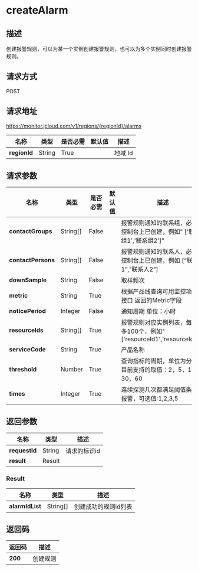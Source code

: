 # createAlarm


## 描述
创建报警规则，可以为某一个实例创建报警规则，也可以为多个实例同时创建报警规则。

## 请求方式
POST

## 请求地址
https://monitor.jcloud.com/v1/regions/{regionId}/alarms

|名称|类型|是否必需|默认值|描述|
|---|---|---|---|---|
|**regionId**|String|True| |地域 Id|

## 请求参数
|名称|类型|是否必需|默认值|描述|
|---|---|---|---|---|
|**contactGroups**|String[]|False| |报警规则通知的联系组，必须在控制台上已创建，例如" ['联系组1','联系组2']"|
|**contactPersons**|String[]|False| |报警规则通知的联系人，必须在控制台上已创建，例如 [“联系人1”,”联系人2”]|
|**downSample**|String|False| |取样频次|
|**metric**|String|True| |根据产品线查询可用监控项列表 接口 返回的Metric字段|
|**noticePeriod**|Integer|False| |通知周期 单位：小时|
|**resourceIds**|String[]|True| |报警规则对应实例列表，每次最多100个，例如"['resourceId1','resourceId2']"|
|**serviceCode**|String|True| |产品名称|
|**threshold**|Number|True| |查询指标的周期，单位为分钟,目前支持的取值：2，5，15，30，60|
|**times**|Integer|True| |连续探测几次都满足阈值条件时报警，可选值:1,2,3,5|


## 返回参数
|名称|类型|描述|
|---|---|---|
|**requestId**|String|请求的标识id|
|**result**|Result| |

### Result
|名称|类型|描述|
|---|---|---|
|**alarmIdList**|String[]|创建成功的规则id列表|

## 返回码
|返回码|描述|
|---|---|
|**200**|创建规则|
